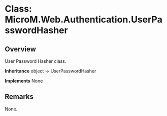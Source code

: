 # Class: MicroM.Web.Authentication.UserPasswordHasher
## Overview
User Password Hasher class.

**Inheritance**
object -> UserPasswordHasher

**Implements**
None

## Remarks
None.

